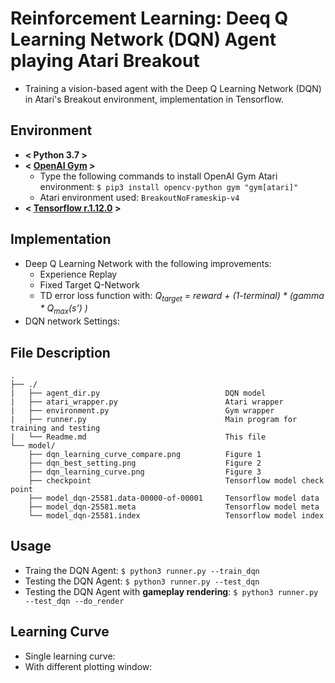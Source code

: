 # Reinforcement Learning: Deeq Q Learning Network (DQN) Agent playing Atari Breakout
* Training a vision-based agent with the Deep Q Learning Network (DQN) in Atari's Breakout environment, implementation in Tensorflow.

## Environment
* **< Python 3.7 >**
* **< [OpenAI Gym](https://github.com/openai/gym) >**
	- Type the following commands to install OpenAI Gym Atari environment: </r>
	`$ pip3 install opencv-python gym "gym[atari]"`
	- Atari environment used: `BreakoutNoFrameskip-v4`
* **< [Tensorflow r.1.12.0](https://www.tensorflow.org/) >**

## Implementation
* Deep Q Learning Network with the following improvements:
	- Experience Replay
	- Fixed Target Q-Network
	- TD error loss function with: *Q<sub>target</sub> = reward + (1-terminal) * (gamma * Q<sub>max</sub>(s’) )*
* DQN network Settings:
![]()

## File Description
```
.
├── ./
|   ├── agent_dir.py 							DQN model
|   ├── atari_wrapper.py						Atari wrapper
|   ├── environment.py							Gym wrapper
|   ├── runner.py								Main program for training and testing
|   └── Readme.md								This file
└── model/
	├── dqn_learning_curve_compare.png			Figure 1  
	├── dqn_best_setting.png     				Figure 2
	├── dqn_learning_curve.png       			Figure 3
	├── checkpoint								Tensorflow model check point
	├── model_dqn-25581.data-00000-of-00001		Tensorflow model data
	├── model_dqn-25581.meta 					Tensorflow model meta
	└── model_dqn-25581.index 					Tensorflow model index
```

## Usage
* Traing the DQN Agent: `$ python3 runner.py --train_dqn`
* Testing the DQN Agent: `$ python3 runner.py --test_dqn`
* Testing the DQN Agent with **gameplay rendering**: `$ python3 runner.py --test_dqn --do_render`

## Learning Curve
* Single learning curve:
![]()
* With different plotting window: